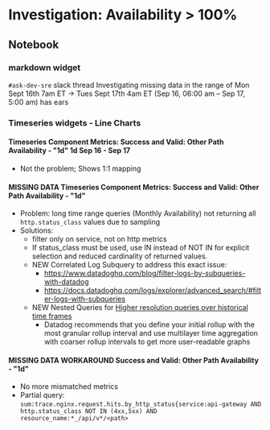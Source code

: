 # Investigation: Availability > 100%

## Notebook

### markdown widget

`#ask-dev-sre` slack thread
Investigating missing data in the range of Mon Sept 16th 7am ET -> Tues Sept 17th 4am ET
(Sep 16, 06:00 am – Sep 17, 5:00 am) has ears

### Timeseries widgets - Line Charts

#### Timeseries Component Metrics: Success and Valid: Other Path Availability - "1d" 1d Sep 16 - Sep 17

- Not the problem; Shows 1:1 mapping

#### MISSING DATA Timeseries Component Metrics: Success and Valid: Other Path Availability - "1d"

- Problem: long time range queries (Monthly Availability) not returning all `http.status_class` values due to sampling
- Solutions:
  - filter only on service, not on http metrics
  - If status_class must be used, use IN instead of NOT IN for explicit selection and reduced cardinality of returned values.
  - NEW Correlated Log Subquery to address this exact issue:
    - https://www.datadoghq.com/blog/filter-logs-by-subqueries-with-datadog 
    - https://docs.datadoghq.com/logs/explorer/advanced_search/#filter-logs-with-subqueries
  - NEW Nested Queries for [Higher resolution queries over historical time frames](https://docs.datadoghq.com/metrics/nested_queries/#higher-resolution-queries-over-historical-time-frames)
    - Datadog recommends that you define your initial rollup with the most granular rollup interval and use multilayer time aggregation with coarser rollup intervals to get more user-readable graphs

#### MISSING DATA WORKAROUND Success and Valid: Other Path Availability - "1d"

- No more mismatched metrics
- Partial query: `sum:trace.nginx.request.hits.by_http_status{service:api-gateway AND http.status_class NOT IN (4xx,5xx) AND resource_name:*_/api/v*/<path>`
